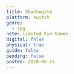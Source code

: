 ```yaml
---
title: Shadowgate
platform: switch
genre:
  - rpg
note: Limited Run Games
digital: false
physical: true
guide: false
pending: false
posted: 2020-08-15
---
```

